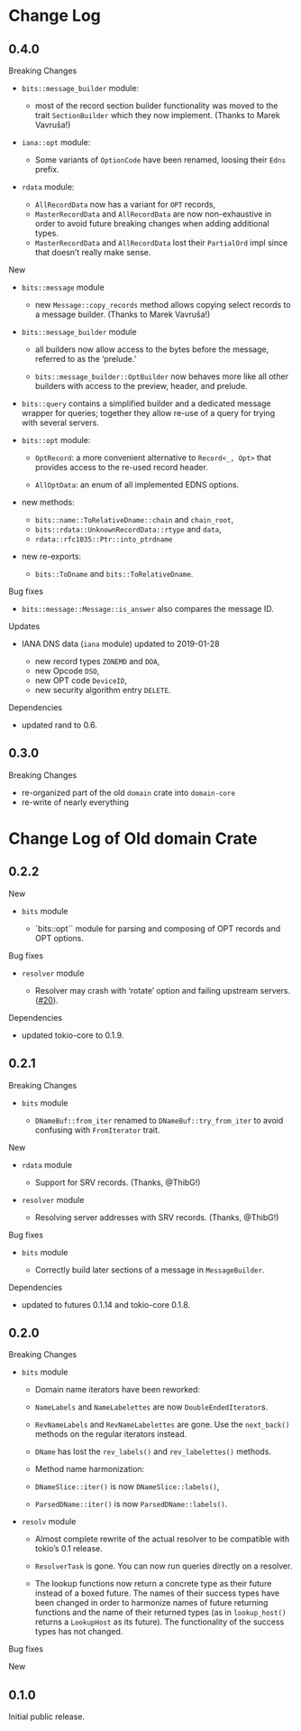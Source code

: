 # Change Log

## 0.4.0

Breaking Changes

* `bits::message_builder` module:
  * most of the record section builder functionality was moved to the
    trait `SectionBuilder` which they now implement. (Thanks to
    Marek Vavruša!)

* `iana::opt` module:
  * Some variants of `OptionCode` have been renamed, loosing their `Edns`
    prefix.

* `rdata` module:
  * `AllRecordData` now has a variant for `OPT` records,
  * `MasterRecordData` and `AllRecordData` are now non-exhaustive in order to
    avoid future breaking changes when adding additional types.
  * `MasterRecordData` and `AllRecordData` lost their `PartialOrd` impl since
    that doesn’t really make sense.

New

* `bits::message` module

   * new `Message::copy_records` method allows copying select records to
     a message builder.  (Thanks to Marek Vavruša!)

* `bits::message_builder` module

   *  all builders now allow access to the bytes before the message,
      referred to as the ‘prelude.’

   * `bits::message_builder::OptBuilder` now behaves more like all other
     builders with access to the preview, header, and prelude.

* `bits::query` contains a simplified builder and a dedicated message wrapper
  for queries; together they allow re-use of a query for trying with
  several servers.

* `bits::opt` module:

   * `OptRecord`: a more convenient alternative to `Record<_, Opt>` that
     provides access to the re-used record header.

   * `AllOptData`: an enum of all implemented EDNS options.

* new methods:

   * `bits::name::ToRelativeDname::chain` and `chain_root`,
   * `bits::rdata::UnknownRecordData::rtype` and `data`,
   * `rdata::rfc1035::Ptr::into_ptrdname`

* new re-exports:

   * `bits::ToDname` and `bits::ToRelativeDname`.

Bug fixes

* `bits::message::Message::is_answer` also compares the message ID.

Updates

* IANA DNS data (`iana` module) updated to 2019-01-28

   * new record types `ZONEMD` and `DOA`,
   * new Opcode `DSO`,
   * new OPT code `DeviceID`,
   * new security algorithm entry `DELETE`.

Dependencies

* updated rand to 0.6.


## 0.3.0

Breaking Changes

* re-organized part of the old `domain` crate into `domain-core`
* re-write of nearly everything


# Change Log of Old domain Crate

## 0.2.2

New

* `bits` module

   *  `bits::opt`` module for parsing and composing of OPT records and OPT
      options.

Bug fixes

* `resolver` module

   *  Resolver may crash with ‘rotate’ option and failing upstream servers.
      ([#20](https://github.com/partim/domain/issues/20)).

Dependencies

* updated tokio-core to 0.1.9.


## 0.2.1

Breaking Changes

* `bits` module

  *  `DNameBuf::from_iter` renamed to `DNameBuf::try_from_iter` to avoid
     confusing with `FromIterator` trait.

New

* `rdata` module

  *  Support for SRV records. (Thanks, @ThibG!)

* `resolver` module

  * Resolving server addresses with SRV records. (Thanks, @ThibG!)

Bug fixes

* `bits` module

  *  Correctly build later sections of a message in `MessageBuilder`.

Dependencies

* updated to futures 0.1.14 and tokio-core 0.1.8.


## 0.2.0

Breaking Changes

* `bits` module

  *  Domain name iterators have been reworked:

    * `NameLabels` and `NameLabelettes` are now `DoubleEndedIterator`s.

    * `RevNameLabels` and `RevNameLabelettes` are gone. Use the
      `next_back()` methods on the regular iterators instead.

    * `DName` has lost the `rev_labels()` and `rev_labelettes()` methods.
      
  *  Method name harmonization:

    *  `DNameSlice::iter()` is now `DNameSlice::labels()`,
    *  `ParsedDName::iter()` is now `ParsedDName::labels()`.

* `resolv` module

  *  Almost complete rewrite of the actual resolver to be compatible with
     tokio’s 0.1 release.

  *  `ResolverTask` is gone. You can now run queries directly on a
     resolver.

  *  The lookup functions now return a concrete type as their future
     instead of a boxed future. The names of their success types have been
     changed in order to harmonize names of future returning functions and
     the name of their returned types (as in `lookup_host()` returns a
     `LookupHost` as its future). The functionality of the success types
     has not changed.


Bug fixes


New


## 0.1.0

Initial public release.
